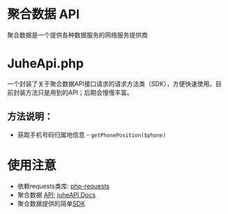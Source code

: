 # 聚合数据 API
聚合数据是一个提供各种数据服务的网络服务提供商

# JuheApi.php
一个封装了关于聚合数据API接口请求的请求方法类（SDK），方便快速使用。目前封装方法只是用到的API；后期会慢慢丰富。

## 方法说明：
* 获取手机号码归属地信息 - `getPhonePosition($phone)`


# 使用注意
* 依赖requests类库: [php-requests](https://github.com/rmccue/Requests)   
* 聚合数据 [API](https://www.juhe.cn/); [juheAPI Docs](https://www.juhe.cn/docs)  
* 聚合数据提供的简单[SDK](https://code.juhe.cn/)
